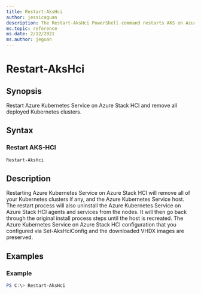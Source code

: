 ```yaml
---
title: Restart-AksHci
author: jessicaguan
description: The Restart-AksHci PowerShell command restarts AKS on Azure Stack HCI and removes all deployed Kubernetes clusters.
ms.topic: reference
ms.date: 2/12/2021
ms.author: jeguan
---
```


# Restart-AksHci

## Synopsis
Restart Azure Kubernetes Service on Azure Stack HCI and remove all deployed Kubernetes clusters.

## Syntax

### Restart AKS-HCI
```powershell
Restart-AksHci
```

## Description
Restarting Azure Kubernetes Service on Azure Stack HCI will remove all of your Kubernetes clusters if any, and the Azure Kubernetes Service host. The restart process will also uninstall the Azure Kubernetes Service on Azure Stack HCI agents and services from the nodes. It will then go back through the original install process steps until the host is recreated. The Azure Kubernetes Service on Azure Stack HCI configuration that you configured via Set-AksHciConfig and the downloaded VHDX images are preserved.

## Examples

### Example
```powershell
PS C:\> Restart-AksHci
```
